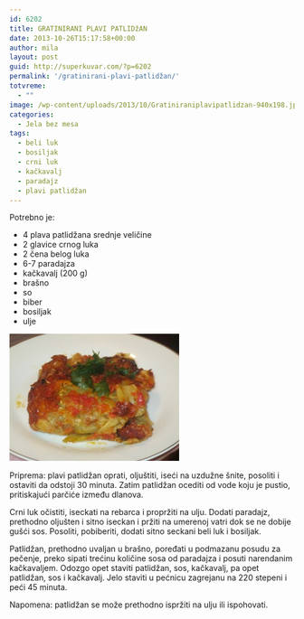 ```yaml
---
id: 6202
title: GRATINIRANI PLAVI PATLIDžAN
date: 2013-10-26T15:17:58+00:00
author: mila
layout: post
guid: http://superkuvar.com/?p=6202
permalink: '/gratinirani-plavi-patlidžan/'
totvreme:
  - ""
image: /wp-content/uploads/2013/10/Gratiniraniplavipatlidzan-940x198.jpg
categories:
  - Jela bez mesa
tags:
  - beli luk
  - bosiljak
  - crni luk
  - kačkavalj
  - paradajz
  - plavi patlidžan
---
```

Potrebno je:

  * 4 plava patlidžana srednje veličine
  * 2 glavice crnog luka
  * 2 čena belog luka
  * 6-7 paradajza
  * kačkavalj (200 g)
  * brašno
  * so
  * biber
  * bosiljak
  * ulje

[<img class="alignnone size-medium wp-image-6203" src="/wp-content/uploads/2013/10/Gratiniraniplavipatlidzan-300x225.jpg" alt="Gratiniraniplavipatlidzan" width="300" height="225" />](/wp-content/uploads/2013/10/Gratiniraniplavipatlidzan.jpg)

Priprema: plavi patlidžan oprati, oljuštiti, iseći na uzdužne šnite, posoliti i ostaviti da odstoji 30 minuta. Zatim patlidžan ocediti od vode koju je pustio, pritiskajući parčiće između dlanova.

Crni luk očistiti, iseckati na rebarca i propržiti na ulju. Dodati paradajz, prethodno oljušten i sitno iseckan i pržiti na umerenoj vatri dok se ne dobije gušći sos. Posoliti, pobiberiti, dodati sitno seckani beli luk i bosiljak.

Patlidžan, prethodno uvaljan u brašno, poređati u podmazanu posudu za pečenje, preko sipati trećinu količine sosa od paradajza i posuti narendanim kačkavaljem. Odozgo opet staviti patlidžan, sos, kačkavalj, pa opet patlidžan, sos i kačkavalj. Jelo staviti u pećnicu zagrejanu na 220 stepeni i peći 45 minuta.

Napomena: patlidžan se može prethodno ispržiti na ulju ili ispohovati.